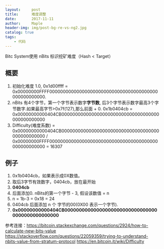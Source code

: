 ```yaml
---
layout:     post
title:      难度调整
date:       2017-11-11
author:     Maple
header-img: img/post-bg-re-vs-ng2.jpg
catalog: true
tags:
    - 代码
---
```

Bitc System使用 nBits 标识挖矿难度（Hash < Target）

## 概要
1. 初始化难度 1.0, 0x1d00ffff = 0x00000000FFFF0000000000000000000000000000000000000000000000000000.
2. nBits 有4个字节，第一个字节表示数字**字节数**, 后3个字节表示数字最高3个字节数字.如果最高字节>0x7f(127),那么前面 + 0.
   0x1b0404cb = 0x00000000000404CB000000000000000000000000000000000000000000000000 
3. Difficulty(难度系数) = 0x00000000000404CB000000000000000000000000000000000000000000000000 /    
   0x00000000FFFF0000000000000000000000000000000000000000000000000000 = 16307
## 例子
1. 0x1b0404cb，如果表示成0X数值。
2. 取后3字节有效数字，0404cb，放在最开始
3. **0404cb**
4. 后面添加0. nBits的第一个字节 - 3, 假设该数值 = n
5. n = 1b-3 = 0x18 = 24
6. 0404cb 后面添加 n 个 字节的00(0X00 表示一个字节).
7. **0x00000000000404CB000000000000000000000000000000000000000000000000**


参考连接：https://bitcoin.stackexchange.com/questions/2924/how-to-calculate-new-bits-value
https://stackoverflow.com/questions/22059359/trying-to-understand-nbits-value-from-stratum-protocol
https://en.bitcoin.it/wiki/Difficulty

